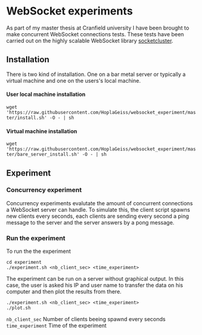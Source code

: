 # WebSocket experiments

As part of my master thesis at Cranfield university I have been brought to make concurrent WebSocket connections tests. These tests have been carried out on the highly scalable WebSocket library [socketcluster](https://github.com/TopCloud/socketcluster).

## Installation

There is two kind of installation. One on a bar metal server or typically a virtual machine and one on the users's local machine.

#### User local machine installation
`wget 'https://raw.githubusercontent.com/HoplaGeiss/websocket_experiment/master/install.sh' -O - | sh`

#### Virtual machine installation
`wget 'https://raw.githubusercontent.com/HoplaGeiss/websocket_experiment/master/bare_server_install.sh' -O - | sh`

## Experiment

### Concurrency experiment

Concurrency experiments evalutate the amount of concurrent connections a WebSocket server can handle.
To simulate this, the client script spawns new clients every seconds, each clients are sending every second a ping message to the server and the server answers by a pong message.

### Run the experiment

To run the the experiment

```
cd experiment
./experiment.sh <nb_client_sec> <time_experiment>
```

The experiment can be run on a server without graphical output.
In this case, the user is asked his IP and user name to transfer the data on his computer and then plot the results from there.

```
./experiment.sh <nb_client_sec> <time_experiment>
./plot.sh
```

`nb_client_sec` Number of clients beeing spawnd every seconds
`time_experiment` Time of the experiment





